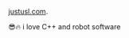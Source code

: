 [justusl.com](https://justusl.com/).

😎🔥 i love C++ and robot software 

<!--![GitHub stats](https://github-readme-stats.vercel.app/api?username=Juicestus&show_icons=true&theme=github_dark)-->
<!--![Global](https://github-profile-summary-cards.vercel.app/api/cards/profile-details?username=juicestus&theme=github_dark)-->

<!--&nbsp;-->

<!--
I'm the programming lead at [@TexasTorque](https://github.com/texastorque).  | You can find more about me on [my website](https://justusl.com/).
:-------------------------:|:-------------------------:
<br>&nbsp; ![Top Langs](https://github-profile-summary-cards.vercel.app/api/cards/most-commit-language?username=juicestus&theme=github_dark) <br> (so embarrassing) <br>&nbsp; | <br>&nbsp; ![Top Langs](https://github-profile-summary-cards.vercel.app/api/cards/repos-per-language?username=juicestus&theme=github_dark) <br> (not that bad) <br>&nbsp;
-->

<!--
![Top Langs](https://github-profile-summary-cards.vercel.app/api/cards/most-commit-language?username=juicestus&theme=github_dark)

![Top Langs](https://github-profile-summary-cards.vercel.app/api/cards/repos-per-language?username=juicestus&theme=github_dark)-->
<!--
![Stats](https://github-profile-summary-cards.vercel.app/api/cards/stats?username=juicestus&theme=github_dark)
![Commits](https://github-profile-summary-cards.vercel.app/api/cards/productive-time?username=juicestus&theme=github_dark)
-->

<!--![Top Langs](https://github-readme-stats.vercel.app/api/top-langs/?username=juicestus&layout=compact)-->
